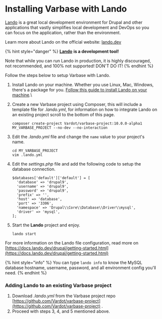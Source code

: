 # Installing Varbase with Lando

[Lando](https://lando.dev/) is a great local development environment for Drupal and other applications that vastly simplifies local development and DevOps so you can focus on the application, rather than the environment.

Learn more about Lando on the official website: [lando.dev](https://lando.dev/)

{% hint style="danger" %}
[**Lando**](https://lando.dev/) **is a development tool!**

Note that while you can run Lando in production, it is highly discouraged, not recommended, and 100% not supported! DON'T DO IT!
{% endhint %}

Follow the steps below to setup Varbase with Lando.

1. Install Lando on your machine. Whether you use Linux, Mac, Windows, there's a package for you. [Follow this guide to install Lando on your machine](https://docs.lando.dev/basics/installation.html#system-requirements).\

2.  Create a new Varbase project using Composer, this will include a template file for _.lando.yml_, for information on how to integrate Lando on an existing project scroll to the bottom of this page.

    ```
    composer create-project Vardot/varbase-project:10.0.0-alpha1 MY_VARBASE_PROJECT --no-dev --no-interaction
    ```
3.  Edit the _.lando.yml_ file and change the `name` value to your project's name.

    ```
    cd MY_VARBASE_PROJECT
    vim .lando.yml
    ```
4.  Edit the _settings.php_ file and add the following code to setup the database connection.

    ```
    $databases['default']['default'] = [
      'database' => 'drupal9',
      'username' => 'drupal9',
      'password' => 'drupal9',
      'prefix' => '',
      'host' => 'database',
      'port' => '3306',
      'namespace' => 'Drupal\\Core\\Database\\Driver\\mysql',
      'driver' => 'mysql',
    ];

    ```
5.  Start the **Lando** project and enjoy.

    ```
    lando start
    ```



For more information on the Lando file configuration, read more on [https://docs.lando.dev/drupal/getting-started.html](https://docs.lando.dev/drupal/getting-started.html)

{% hint style="info" %}
You can type `lando info` to know the MySQL database hostname, username,  password, and all environment config you'll need.
{% endhint %}



### Adding Lando to an existing Varbase project

1. Download _.lando.yml_ from the Varbase project repo [https://github.com/Vardot/varbase-project](https://github.com/Vardot/varbase-project) .
2. Proceed with steps 3, 4, and 5 mentioned above.
